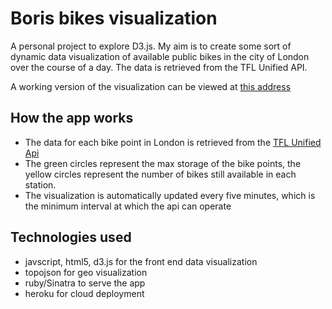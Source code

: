 # Boris bikes visualization

A personal project to explore D3.js. My aim is to create some sort of dynamic data visualization of available public bikes in the city of London over the course of a day. The data is retrieved from the TFL Unified API.

A working version of the visualization can be viewed at [this address](https://pure-garden-44629.herokuapp.com/)

## How the app works

* The data for each bike point in London is retrieved from the [TFL Unified Api](https://api.tfl.gov.uk)
* The green circles represent the max storage of the bike points, the yellow circles represent the number of bikes still available in each station.
* The visualization is automatically updated every five minutes, which is the minimum interval at which the api can operate

## Technologies used

* javscript, html5, d3.js for the front end data visualization
* topojson for geo visualization
* ruby/Sinatra to serve the app
* heroku for cloud deployment
